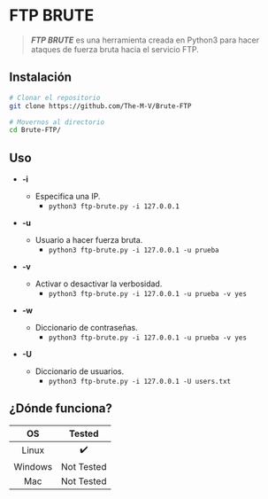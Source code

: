 # FTP BRUTE

> ***FTP BRUTE*** es una herramienta creada en Python3 para hacer ataques de fuerza bruta hacia el servicio FTP.

## Instalación
```bash
# Clonar el repositorio
git clone https://github.com/The-M-V/Brute-FTP

# Movernos al directorio
cd Brute-FTP/
```
## Uso
- **-i**
	- Especifica una IP.
		- `python3 ftp-brute.py -i 127.0.0.1`
	
- **-u**
	- Usuario a hacer fuerza bruta.
		- `python3 ftp-brute.py -i 127.0.0.1 -u prueba`
	
- **-v**
	- Activar o desactivar la verbosidad.
		- `python3 ftp-brute.py -i 127.0.0.1 -u prueba -v yes`
        
- **-w**
	- Diccionario de contraseñas.
		- `python3 ftp-brute.py -i 127.0.0.1 -u prueba -v yes`

- **-U**
	- Diccionario de usuarios.
		- `python3 ftp-brute.py -i 127.0.0.1 -U users.txt`
    
## ¿Dónde funciona?
|    OS   |   Tested   |
|:-------:|:----------:|
| Linux   |      ✔️     |
| Windows | Not Tested     |
| Mac     | Not Tested |

